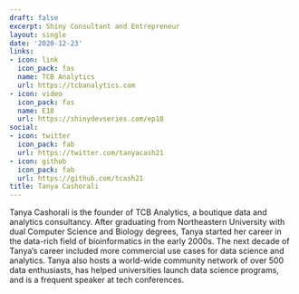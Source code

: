 ```yaml
---
draft: false
excerpt: Shiny Consultant and Entrepreneur
layout: single
date: '2020-12-23'
links:
- icon: link
  icon_pack: fas
  name: TCB Analytics
  url: https://tcbanalytics.com
- icon: video
  icon_pack: fas
  name: E18
  url: https://shinydevseries.com/ep18
social:
- icon: twitter
  icon_pack: fab
  url: https://twitter.com/tanyacash21
- icon: github
  icon_pack: fab
  url: https://github.com/tcash21
title: Tanya Cashorali
---
```


Tanya Cashorali is the founder of TCB Analytics, a boutique data and analytics consultancy. After graduating from Northeastern University with dual Computer Science and Biology degrees, Tanya started her career in the data-rich field of bioinformatics in the early 2000s. The next decade of Tanya’s career included more commercial use cases for data science and analytics. Tanya also hosts a world-wide community network of over 500 data enthusiasts, has helped universities launch data science programs, and is a frequent speaker at tech conferences.

